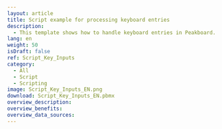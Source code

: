```yaml
---
layout: article
title: Script example for processing keyboard entries
description: 
  - This template shows how to handle keyboard entries in Peakboard.
lang: en
weight: 50
isDraft: false
ref: Script_Key_Inputs
category:
  - All
  - Script
  - Scripting
image: Script_Key_Inputs_EN.png
download: Script_Key_Inputs_EN.pbmx
overview_description:
overview_benefits:
overview_data_sources:
---
```

